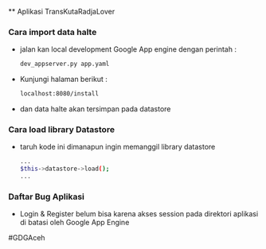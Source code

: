 ** Aplikasi TransKutaRadjaLover



### Cara import data halte

* jalan kan local development Google App engine dengan perintah :
    ```sh
    dev_appserver.py app.yaml
    ```
* Kunjungi halaman berikut :
    ```sh
    localhost:8080/install
    ```
* dan data halte akan tersimpan pada datastore
    
### Cara load library Datastore

* taruh kode ini dimanapun ingin memanggil library datastore
    ```sh
    ...
    $this->datastore->load();
    ...
    ```

### Daftar Bug Aplikasi
* Login & Register belum bisa karena akses session pada direktori aplikasi di batasi oleh Google App Engine


#GDGAceh